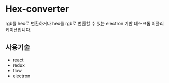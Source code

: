 # Hex-converter

rgb를 hex로 변환하거나 hex를 rgb로 변환할 수 있는 electron 기반 데스크톱 어플리케이션입니다.

## 사용기술

- react
- redux
- flow
- electron
